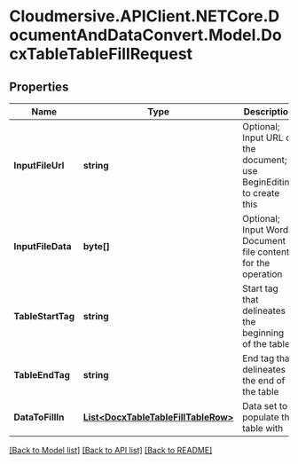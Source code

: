 # Cloudmersive.APIClient.NETCore.DocumentAndDataConvert.Model.DocxTableTableFillRequest
## Properties

Name | Type | Description | Notes
------------ | ------------- | ------------- | -------------
**InputFileUrl** | **string** | Optional; Input URL of the document; use BeginEditing to create this | [optional] 
**InputFileData** | **byte[]** | Optional; Input Word Document file content for the operation | [optional] 
**TableStartTag** | **string** | Start tag that delineates the beginning of the table | [optional] 
**TableEndTag** | **string** | End tag that delineates the end of the table | [optional] 
**DataToFillIn** | [**List&lt;DocxTableTableFillTableRow&gt;**](DocxTableTableFillTableRow.md) | Data set to populate the table with | [optional] 

[[Back to Model list]](../README.md#documentation-for-models) [[Back to API list]](../README.md#documentation-for-api-endpoints) [[Back to README]](../README.md)

